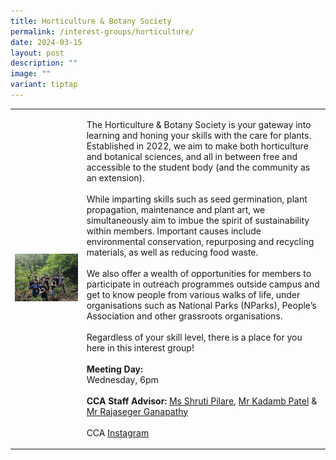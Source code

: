```yaml
---
title: Horticulture & Botany Society
permalink: /interest-groups/horticulture/
date: 2024-03-15
layout: post
description: ""
image: ""
variant: tiptap
---
```

<table style="minWidth: 50px">
<colgroup>
<col>
<col>
</colgroup>
<tbody>
<tr>
<td rowspan="1" colspan="1">
<div class="isomer-image-wrapper">
<img style="width: 100%" height="auto" width="100%" alt="" src="/images/Interest Groups/Horticulture___Botany_Society.png">
</div>
</td>
<td rowspan="1" colspan="1">
<p>The Horticulture &amp; Botany Society is your gateway into learning and
honing your skills with the care for plants. Established in 2022, we aim
to make both horticulture and botanical sciences, and all in between free
and accessible to the student body (and the community as an extension).
<br>
<br>While imparting skills such as seed germination, plant propagation, maintenance
and plant art, we simultaneously aim to imbue the spirit of sustainability
within members. Important causes include environmental conservation, repurposing
and recycling materials, as well as reducing food waste.
<br>
<br>We also offer a wealth of opportunities for members to participate in
outreach programmes outside campus and get to know people from various
walks of life, under organisations such as National Parks (NParks), People’s
Association and other grassroots organisations.
<br>
<br>Regardless of your skill level, there is a place for you here in this
interest group!
<br>
<br><strong>Meeting Day:</strong>
<br>Wednesday, 6pm
<br>
<br><strong>CCA Staff Advisor:</strong>  <a href="mailto:Shruti_PILARE@TP.EDU.SG" rel="noopener noreferrer nofollow" target="_blank">Ms Shruti Pilare</a>, <a href="mailto:Kadamb_PATEL@TP.EDU.SG" rel="noopener noreferrer nofollow" target="_blank">Mr Kadamb Patel</a> &amp;
<a href="mailto:Ganapathy_Rajaseger@tp.edu.sg" rel="noopener noreferrer nofollow" target="_blank">Mr Rajaseger Ganapathy</a>
<br>
<br>CCA <a href="https://www.instagram.com/hnbsoc/?hl=en" rel="noopener noreferrer nofollow" target="_blank">Instagram</a>
</p>
</td>
</tr>
</tbody>
</table>
<p></p>
